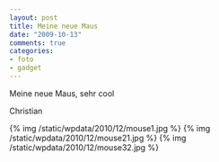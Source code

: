 ```yaml
--- 
layout: post
title: Meine neue Maus
date: "2009-10-13"
comments: true
categories: 
- foto
- gadget
---
```

Meine neue Maus,
sehr cool

Christian

{% img /static/wpdata/2010/12/mouse1.jpg %}
{% img /static/wpdata/2010/12/mouse21.jpg %}
{% img /static/wpdata/2010/12/mouse32.jpg %}
